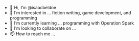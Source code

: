 - 👋 Hi, I’m @isaacbeldoe 
- 👀 I’m interested in ... fiction writing, game development, and programming
- 🌱 I’m currently learning ... programming with Operation Spark
- 💞️ I’m looking to collaborate on ...
- 📫 How to reach me ...

<!---
isaacbeldoe/isaacbeldoe is a ✨ special ✨ repository because its `README.md` (this file) appears on your GitHub profile.
You can click the Preview link to take a look at your changes.
--->
